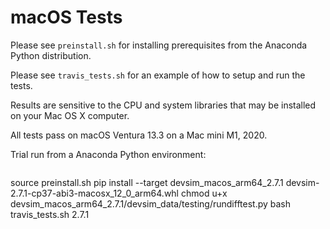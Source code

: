 # macOS Tests

Please see ``preinstall.sh`` for installing prerequisites from the Anaconda Python distribution.

Please see ``travis_tests.sh`` for an example of how to setup and run the tests.

Results are sensitive to the CPU and system libraries that may be installed on your Mac OS X computer.

All tests pass on macOS Ventura 13.3 on a Mac mini M1, 2020.

Trial run from a Anaconda Python environment:
```
```
source preinstall.sh
pip install --target devsim_macos_arm64_2.7.1 devsim-2.7.1-cp37-abi3-macosx_12_0_arm64.whl
chmod u+x devsim_macos_arm64_2.7.1/devsim_data/testing/rundifftest.py
bash travis_tests.sh 2.7.1
```
